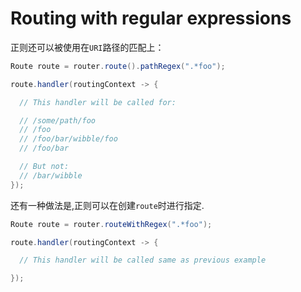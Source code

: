# Routing with regular expressions

正则还可以被使用在`URI`路径的匹配上：
```java
Route route = router.route().pathRegex(".*foo");

route.handler(routingContext -> {

  // This handler will be called for:

  // /some/path/foo
  // /foo
  // /foo/bar/wibble/foo
  // /foo/bar

  // But not:
  // /bar/wibble
});
```
还有一种做法是,正则可以在创建`route`时进行指定.
```java
Route route = router.routeWithRegex(".*foo");

route.handler(routingContext -> {

  // This handler will be called same as previous example

});
```